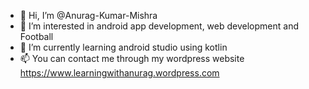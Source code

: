 - 👋 Hi, I’m @Anurag-Kumar-Mishra
- 👀 I’m interested in android app development, web development and Football
- 🌱 I’m currently learning android studio using kotlin
- 📫 You can contact me through my wordpress website https://www.learningwithanurag.wordpress.com
